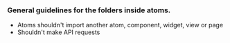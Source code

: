### General guidelines for the folders inside atoms.

- Atoms shouldn't import another atom, component, widget, view or page
- Shouldn't make API requests
